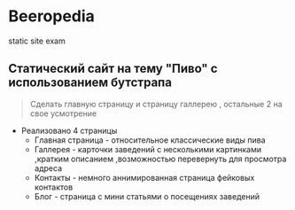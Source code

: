 # Beeropedia
 static site exam

## Статический сайт на тему "Пиво" с использованием бутстрапа

> Сделать главную страницу и страницу галлерею , остальные 2 на свое усмотрение

- Реализовано 4 страницы
    - Главная страница - относительное классические виды пива
    - Галлерея - карточки заведений с несколькими картинками ,кратким описанием ,возможностью перевернуть для просмотра адреса
    - Контакты - немного аннимированная страница фейковых контактов
    - Блог - страница с мини статьями о посещениях заведений
    
